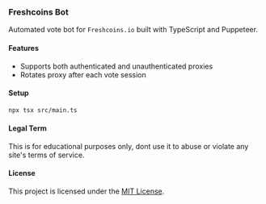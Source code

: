 ### Freshcoins Bot

Automated vote bot for `Freshcoins.io` built with TypeScript and Puppeteer.

#### Features
- Supports both authenticated and unauthenticated proxies
- Rotates proxy after each vote session

#### Setup
```bash
npx tsx src/main.ts
```
#### Legal Term

This is for educational purposes only, dont use it to abuse or violate any site's terms of service.

#### License

This project is licensed under the [MIT License](LICENSE).
